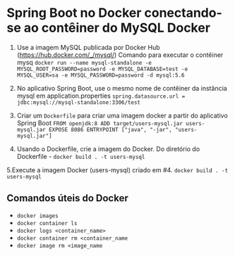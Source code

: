 # Spring Boot no Docker conectando-se ao contêiner do MySQL Docker

1. Use a imagem MySQL publicada por Docker Hub (https://hub.docker.com/_/mysql/)
Comando para executar o contêiner mysq
`docker run --name mysql-standalone -e MYSQL_ROOT_PASSWORD=password -e MYSQL_DATABASE=test -e MYSQL_USER=sa -e MYSQL_PASSWORD=password -d mysql:5.6`

2. No aplicativo Spring Boot, use o mesmo nome de contêiner da instância mysql em application.properties
`spring.datasource.url = jdbc:mysql://mysql-standalone:3306/test`

3. Criar um `Dockerfile` para criar uma imagem docker a partir do aplicativo Spring Boot
`FROM openjdk:8
ADD target/users-mysql.jar users-mysql.jar
EXPOSE 8086
ENTRYPOINT ["java", "-jar", "users-mysql.jar"]`

4. Usando o Dockerfile, crie a imagem do Docker.
Do diretório do Dockerfile - `docker build . -t users-mysql`

5.Execute a imagem Docker (users-mysql) criado em #4.
`docker build . -t users-mysql`

## Comandos úteis do Docker
- `docker images`
- `docker container ls`
- `docker logs <container_name>`
- `docker container rm <container_name`
- `docker image rm <image_name`
